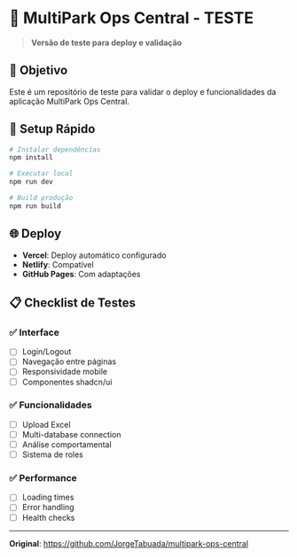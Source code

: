 # 🚀 MultiPark Ops Central - TESTE

> **Versão de teste para deploy e validação**

## 🎯 Objetivo

Este é um repositório de teste para validar o deploy e funcionalidades da aplicação MultiPark Ops Central.

## 🔧 Setup Rápido

```bash
# Instalar dependências
npm install

# Executar local
npm run dev

# Build produção
npm run build
```

## 🌐 Deploy

- **Vercel**: Deploy automático configurado
- **Netlify**: Compatível
- **GitHub Pages**: Com adaptações

## 📋 Checklist de Testes

### ✅ Interface
- [ ] Login/Logout
- [ ] Navegação entre páginas
- [ ] Responsividade mobile
- [ ] Componentes shadcn/ui

### ✅ Funcionalidades
- [ ] Upload Excel
- [ ] Multi-database connection
- [ ] Análise comportamental
- [ ] Sistema de roles

### ✅ Performance
- [ ] Loading times
- [ ] Error handling
- [ ] Health checks

---

**Original**: https://github.com/JorgeTabuada/multipark-ops-central
